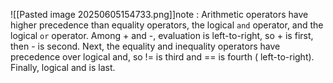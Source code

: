 ![[Pasted image 20250605154733.png]]note : Arithmetic operators have higher precedence than equality operators, the logical `and` operator, and the logical `or` operator. Among + and -, evaluation is left-to-right, so + is first, then - is second. Next, the equality and inequality operators have precedence over logical and, so != is third and == is fourth ( left-to-right). Finally, logical and is last.